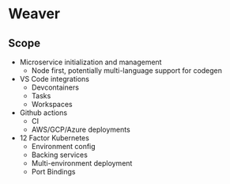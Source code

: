# Weaver

## Scope

- Microservice initialization and management
  - Node first, potentially multi-language support for codegen
- VS Code integrations
  - Devcontainers
  - Tasks
  - Workspaces
- Github actions
  - CI
  - AWS/GCP/Azure deployments
- 12 Factor Kubernetes
  - Environment config
  - Backing services
  - Multi-environment deployment
  - Port Bindings
